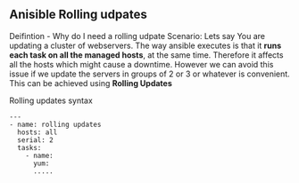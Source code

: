 ## Anisible Rolling udpates ## 

Deifintion - Why do I need a rolling udpate
Scenario: Lets say You are updating a cluster of webservers. The way ansible executes is that it **runs each task on all the managed hosts**, at the same time. Therefore it affects all the hosts which might cause a downtime. However we can avoid this issue if we update the servers in groups of 2 or 3 or whatever is convenient. This can be achieved using **Rolling Updates**

Rolling updates syntax
```
---
- name: rolling updates
  hosts: all
  serial: 2
  tasks:
    - name:
      yum: 
      .....
```

